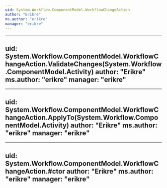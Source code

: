 ```yaml
---
uid: System.Workflow.ComponentModel.WorkflowChangeAction
author: "Erikre"
ms.author: "erikre"
manager: "erikre"
---
```


---
uid: System.Workflow.ComponentModel.WorkflowChangeAction.ValidateChanges(System.Workflow.ComponentModel.Activity)
author: "Erikre"
ms.author: "erikre"
manager: "erikre"
---

---
uid: System.Workflow.ComponentModel.WorkflowChangeAction.ApplyTo(System.Workflow.ComponentModel.Activity)
author: "Erikre"
ms.author: "erikre"
manager: "erikre"
---

---
uid: System.Workflow.ComponentModel.WorkflowChangeAction.#ctor
author: "Erikre"
ms.author: "erikre"
manager: "erikre"
---
